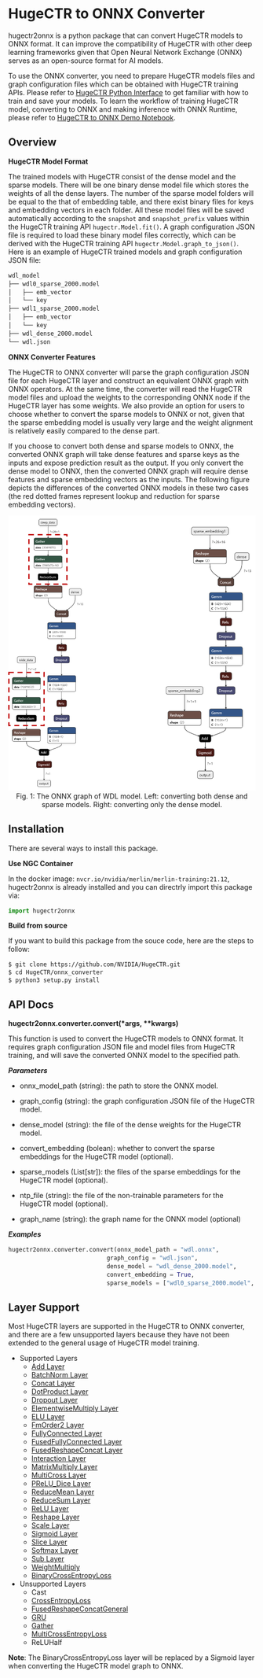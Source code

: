 # HugeCTR to ONNX Converter #
hugectr2onnx is a python package that can convert HugeCTR models to ONNX format. It can improve the compatibility of HugeCTR with other deep learning frameworks given that Open Neural Network Exchange (ONNX) serves as an open-source format for AI models.

To use the ONNX converter, you need to prepare HugeCTR models files and graph configuration files which can be obtained with HugeCTR training APIs. Please refer to [HugeCTR Python Interface](../docs/python_interface.md) to get familiar with how to train and save your models. To learn the workflow of training HugeCTR model, converting to ONNX and making inference with ONNX Runtime, please refer to [HugeCTR to ONNX Demo Notebook](../notebooks/hugectr2onnx_demo.ipynb).

## Overview ##
**HugeCTR Model Format**

The trained models with HugeCTR consist of the dense model and the sparse models. There will be one binary dense model file which stores the weights of all the dense layers. The number of the sparse model folders will be equal to the that of embedding table, and there exist binary files for keys and embedding vectors in each folder. All these model files will be saved automatically according to the `snapshot` and `snapshot_prefix` values within the HugeCTR training API `hugectr.Model.fit()`. A graph configuration JSON file is required to load these binary model files correctly, which can be derived with the HugeCTR training API `hugectr.Model.graph_to_json()`. Here is an example of HugeCTR trained models and graph configuration JSON file:

```bash
wdl_model
├── wdl0_sparse_2000.model
│   ├── emb_vector
│   └── key
├── wdl1_sparse_2000.model
│   ├── emb_vector
│   └── key
├── wdl_dense_2000.model
└── wdl.json
```

**ONNX Converter Features**

The HugeCTR to ONNX converter will parse the graph configuration JSON file for each HugeCTR layer and construct an equivalent ONNX graph with ONNX operators. At the same time, the converter will read the HugeCTR model files and upload the weights to the corresponding ONNX node if the HugeCTR layer has some weights. We also provide an option for users to choose whether to convert the sparse models to ONNX or not, given that the sparse embedding model is usually very large and the weight alignment is relatively easily compared to the dense part.

If you choose to convert both dense and sparse models to ONNX, the converted ONNX graph will take dense features and sparse keys as the inputs and expose prediction result as the output. If you only convert the dense model to ONNX, then the converted ONNX graph will require dense features and sparse embedding vectors as the inputs. The following figure depicts the differences of the converted ONNX models in these two cases (the red dotted frames represent lookup and reduction for sparse embedding vectors).

<div align=center><img src ="readme_src/wdl_onnx.png" width="800"/></div>
<div align=center>Fig. 1: The ONNX graph of WDL model. Left: converting both dense and sparse models. Right: converting only the dense model. </div>

## Installation ##
There are several ways to install this package.

**Use NGC Container**

In the docker image: `nvcr.io/nvidia/merlin/merlin-training:21.12`, hugectr2onnx is already installed and you can directrly import this package via:
```python
import hugectr2onnx
```
    
**Build from source**

If you want to build this package from the souce code, here are the steps to follow:
```shell
$ git clone https://github.com/NVIDIA/HugeCTR.git
$ cd HugeCTR/onnx_converter
$ python3 setup.py install
```

## API Docs ##
**hugectr2onnx.converter.convert(\*args, \*\*kwargs)**

This function is used to convert the HugeCTR models to ONNX format. It requires graph configuration JSON file and model files from HugeCTR training, and will save the converted ONNX model to the specified path.

***Parameters***

* onnx_model_path (string): the path to store the ONNX model.

* graph_config (string): the graph configuration JSON file of the HugeCTR model.

* dense_model (string): the file of the dense weights for the HugeCTR model.

* convert_embedding (bolean): whether to convert the sparse embeddings for the HugeCTR model (optional).

* sparse_models (List[str]): the files of the sparse embeddings for the HugeCTR model (optional).

* ntp_file (string): the file of the non-trainable parameters for the HugeCTR model (optional).

* graph_name (string): the graph name for the ONNX model (optional)

***Examples***

```python
hugectr2onnx.converter.convert(onnx_model_path = "wdl.onnx",
                            graph_config = "wdl.json",
                            dense_model = "wdl_dense_2000.model",
                            convert_embedding = True,
                            sparse_models = ["wdl0_sparse_2000.model", "wdl1_sparse_2000.model"])
```

## Layer Support ##

Most HugeCTR layers are supported in the HugeCTR to ONNX converter, and there are a few unsupported layers because they have not been extended to the general usage of HugeCTR model training.

* Supported Layers
  * [Add Layer](../docs/hugectr_layer_book.md#add-layer)
  * [BatchNorm Layer](../docs/hugectr_layer_book.md#batchnorm-layer)
  * [Concat Layer](../docs/hugectr_layer_book.md#concat-layer)
  * [DotProduct Layer](../docs/hugectr_layer_book.md#dotproduct-layer)
  * [Dropout Layer](../docs/hugectr_layer_book.md#dropout-layer)
  * [ElementwiseMultiply Layer](../docs/hugectr_layer_book.md#elementwisemultiply-layer)
  * [ELU Layer](../docs/hugectr_layer_book.md#elu-layer)
  * [FmOrder2 Layer](../docs/hugectr_layer_book.md#fmorder2-layer)
  * [FullyConnected Layer](../docs/hugectr_layer_book.md#fullyconnected-layer)
  * [FusedFullyConnected Layer](../docs/hugectr_layer_book.md#fusedfullyconnected-layer)
  * [FusedReshapeConcat Layer](../docs/hugectr_layer_book.md#fusedreshapeconcat-layer)
  * [Interaction Layer](../docs/hugectr_layer_book.md#interaction-layer)
  * [MatrixMultiply Layer](../docs/hugectr_layer_book.md#matrixmutiply-layer)
  * [MultiCross Layer](../docs/hugectr_layer_book.md#multicross-layer)
  * [PReLU_Dice Layer](../docs/hugectr_layer_book.md#preludice-layer)
  * [ReduceMean Layer](../docs/hugectr_layer_book.md#reducemean-layer)
  * [ReduceSum Layer](../docs/hugectr_layer_book.md#reducesum-layer)
  * [ReLU Layer](../docs/hugectr_layer_book.md#relu-layer)
  * [Reshape Layer](../docs/hugectr_layer_book.md#reshape-layer)
  * [Scale Layer](../docs/hugectr_layer_book.md#scale-layer)
  * [Sigmoid Layer](../docs/hugectr_layer_book.md#sigmoid-layer)
  * [Slice Layer](../docs/hugectr_layer_book.md#slice-layer)
  * [Softmax Layer](../docs/hugectr_layer_book.md#softmax-layer)
  * [Sub Layer](../docs/hugectr_layer_book.md#sub-layer)
  * [WeightMultiply](../docs/hugectr_layer_book.md#weightmultiply-layer)
  * [BinaryCrossEntropyLoss](../docs/hugectr_layer_book.md#binarycrossentropyloss)
* Unsupported Layers
  * Cast
  * [CrossEntropyLoss](../docs/hugectr_layer_book.md#crossentropyloss)
  * [FusedReshapeConcatGeneral](../docs/hugectr_layer_book.md#fusedreshapeconcatgeneral-layer)
  * [GRU](../docs/hugectr_layer_book.md#gru-layer)
  * [Gather](../docs/hugectr_layer_book.md#gather-layer)
  * [MultiCrossEntropyLoss](../docs/hugectr_layer_book.md#multicrossentropyloss)
  * ReLUHalf

**Note**: The BinaryCrossEntropyLoss layer will be replaced by a Sigmoid layer when converting the HugeCTR model graph to ONNX.
